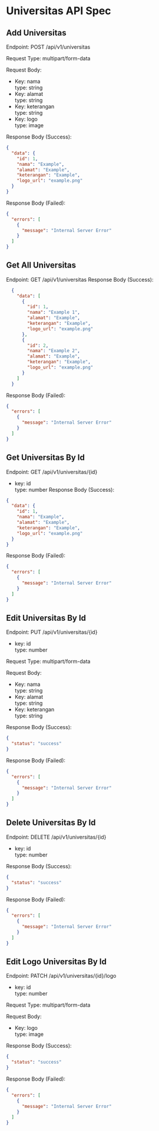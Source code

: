 # Universitas API Spec

## Add Universitas
Endpoint: POST /api/v1/universitas

Request Type: multipart/form-data

Request Body:

- Key: nama\
  type: string
- Key: alamat\
  type: string
- Key: keterangan\
  type: string
- Key: logo\
  type: image

Response Body (Success):
```json
{
  "data": {
    "id": 1,
    "nama": "Example",
    "alamat": "Example",
    "keterangan": "Example",
    "logo_url": "example.png"
  }
}
```

Response Body (Failed):
```json
{
  "errors": [
    {
      "message": "Internal Server Error"
    }
  ]
}
```

## Get All Universitas
Endpoint: GET /api/v1/universitas
Response Body (Success):
```json
  {
    "data": [
      {
        "id": 1,
        "nama": "Example 1",
        "alamat": "Example",
        "keterangan": "Example",
        "logo_url": "example.png"
      },
      {
        "id": 2,
        "nama": "Example 2",
        "alamat": "Example",
        "keterangan": "Example",
        "logo_url": "example.png"
      }
    ]
  }
```

Response Body (Failed):
```json
{
  "errors": [
    {
      "message": "Internal Server Error"
    }
  ]
}
```

## Get Universitas By Id
Endpoint: GET /api/v1/universitas/{id}
- key: id\
  type: number
Response Body (Success):
```json
{
  "data": {
    "id": 1,
    "nama": "Example",
    "alamat": "Example",
    "keterangan": "Example",
    "logo_url": "example.png"
  }
}
```

Response Body (Failed):
```json
{
  "errors": [
    {
      "message": "Internal Server Error"
    }
  ]
}
```

## Edit Universitas By Id
Endpoint: PUT /api/v1/universitas/{id}
- key: id\
  type: number

Request Type: multipart/form-data

Request Body:

- Key: nama\
  type: string
- Key: alamat\
  type: string
- Key: keterangan\
  type: string

Response Body (Success):
```json
{
  "status": "success"
}
```

Response Body (Failed):
```json
{
  "errors": [
    {
      "message": "Internal Server Error"
    }
  ]
}
```

## Delete Universitas By Id
Endpoint: DELETE /api/v1/universitas/{id}
- key: id\
  type: number

Response Body (Success):
```json
{
  "status": "success"
}
```

Response Body (Failed):
```json
{
  "errors": [
    {
      "message": "Internal Server Error"
    }
  ]
}
```

## Edit Logo Universitas By Id
Endpoint: PATCH /api/v1/universitas/{id}/logo
- key: id\
  type: number

Request Type: multipart/form-data

Request Body:

- Key: logo\
  type: image

Response Body (Success):
```json
{
  "status": "success"
}
```

Response Body (Failed):
```json
{
  "errors": [
    {
      "message": "Internal Server Error"
    }
  ]
}
```